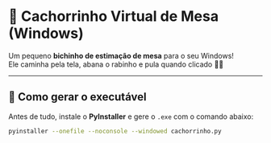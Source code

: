 # 🐾 Cachorrinho Virtual de Mesa (Windows)

Um pequeno **bichinho de estimação de mesa** para o seu Windows!  
Ele caminha pela tela, abana o rabinho e pula quando clicado 🐶💖  

---

## 🚀 Como gerar o executável

Antes de tudo, instale o **PyInstaller** e gere o `.exe` com o comando abaixo:

```bash
pyinstaller --onefile --noconsole --windowed cachorrinho.py
